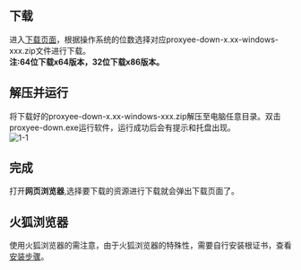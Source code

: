 ## 下载
进入[下载页面](https://github.com/monkeyWie/proxyee-down#下载)，根据操作系统的位数选择对应proxyee-down-x.xx-windows-xxx.zip文件进行下载。  
**注:64位下载x64版本，32位下载x86版本。**
## 解压并运行
将下载好的proxyee-down-x.xx-windows-xxx.zip解压至电脑任意目录。双击proxyee-down.exe运行软件，运行成功后会有提示和托盘出现。  
![1-1](https://github.com/monkeyWie/proxyee-down/raw/master/.guide/windows/imgs/1-1.png)
## 完成
打开**网页浏览器**,选择要下载的资源进行下载就会弹出下载页面了。
## 火狐浏览器
使用火狐浏览器的需注意，由于火狐浏览器的特殊性，需要自行安装根证书，查看[安装步骤](https://github.com/monkeyWie/proxyee-down/blob/master/.guide/common/ca/firefox/read.md)。    